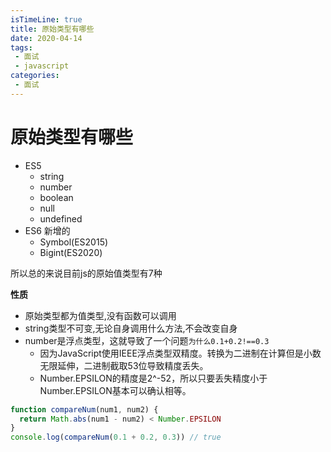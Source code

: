 ```yaml
---
isTimeLine: true
title: 原始类型有哪些
date: 2020-04-14
tags:
 - 面试
 - javascript
categories:
 - 面试
---
```

# 原始类型有哪些
* ES5
  * string
  * number
  * boolean
  * null
  * undefined
* ES6 新增的
  * Symbol(ES2015)
  * Bigint(ES2020)

所以总的来说目前js的原始值类型有7种

**性质**
* 原始类型都为值类型,没有函数可以调用
* string类型不可变,无论自身调用什么方法,不会改变自身
* number是浮点类型，这就导致了一个问题`为什么0.1+0.2!==0.3`
  *  因为JavaScript使用IEEE浮点类型双精度。转换为二进制在计算但是小数无限延伸，二进制截取53位导致精度丢失。
  * Number.EPSILON的精度是2^-52，所以只要丢失精度小于Number.EPSILON基本可以确认相等。

```js
function compareNum(num1, num2) {
  return Math.abs(num1 - num2) < Number.EPSILON
}
console.log(compareNum(0.1 + 0.2, 0.3)) // true
```
